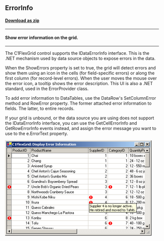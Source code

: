 ## ErrorInfo
#### [Download as zip](https://grapecity.github.io/DownGit/#/home?url=https://github.com/GrapeCity/ComponentOne-WinForms-Samples/tree/master/NetFramework\FlexGrid\CS\ErrorInfo)
____
#### Show error information on the grid.
____
The C1FlexGrid control supports the IDataErrorInfo interface.
This is the .NET mechanism used by data source objects to expose errors in the data.

When the ShowErrors property is set to true, the grid will detect errors and show them using an icon in the cells (for field-specific errors) or along the first column (for record-level errors).
When the user moves the mouse over the error icon, a tooltip shows the error description. This UI is also a .NET standard, used in the ErrorProvider class.

To add error information to DataTables, use the DataRow's SetColumnError method and RowError property.
The former attached error information to fields. The latter, to entire records.

If your grid is unbound, or the data source you are using does not support the IDataErrorInfo interface,
you can use the GetCellErrorInfo and GetRowErrorInfo events instead, and assign the error message you want to use to the e.ErrorText property.

![screenshot](screenshot.png)
